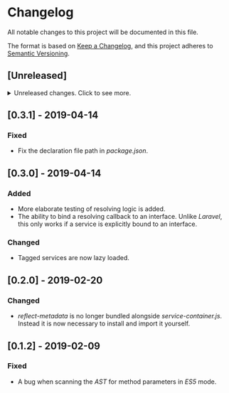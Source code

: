 # Changelog
All notable changes to this project will be documented in this file.

The format is based on [Keep a Changelog](https://keepachangelog.com/en/1.0.0/),
and this project adheres to [Semantic Versioning](https://semver.org/spec/v2.0.0.html).

## [Unreleased]

<details>
    <summary>Unreleased changes. Click to see more.</summary>
    <ul>
        <li>`Collection` and `Arr` functionality are moved to a separate package.</li>
</details>

## [0.3.1] - 2019-04-14

### Fixed

- Fix the declaration file path in _package.json_.

## [0.3.0] - 2019-04-14

### Added

- More elaborate testing of resolving logic is added.
- The ability to bind a resolving callback to an interface. Unlike _Laravel_, this only works if a service is explicitly bound to an interface.

### Changed

- Tagged services are now lazy loaded.

## [0.2.0] - 2019-02-20

### Changed

- _reflect-metadata_ is no longer bundled alongside _service-container.js_. Instead it is now necessary to install and import it yourself.

## [0.1.2] - 2019-02-09

### Fixed

- A bug when scanning the _AST_ for method parameters in _ES5_ mode.

